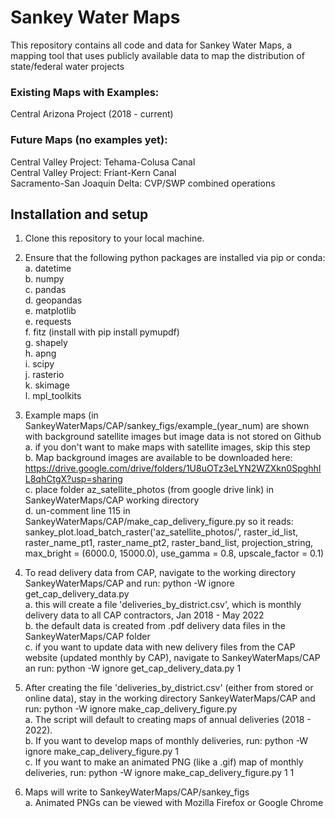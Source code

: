# Sankey Water Maps
This repository contains all code and data for Sankey Water Maps, a mapping tool that uses publicly available data to map the distribution of state/federal water projects  
### Existing Maps with Examples:  
Central Arizona Project (2018 - current)  
### Future Maps (no examples yet):  
Central Valley Project: Tehama-Colusa Canal  
Central Valley Project: Friant-Kern Canal  
Sacramento-San Joaquin Delta: CVP/SWP combined operations  

## Installation and setup  
1. Clone this repository to your local machine.  
2. Ensure that the following python packages are installed via pip or conda:  
    a. datetime  
	b. numpy  
	c. pandas  
	d. geopandas  
	e. matplotlib  
	e. requests  
	f. fitz (install with pip install pymupdf)  
	g. shapely  
	h. apng  
	i. scipy  
	j. rasterio  
	k. skimage  
	l. mpl_toolkits  
	
3. Example maps (in SankeyWaterMaps/CAP/sankey_figs/example_(year_num) are shown with background satellite images but image data is not stored on Github  
	a. if you don't want to make maps with satellite images, skip this step  
	b. Map background images are available to be downloaded here: https://drive.google.com/drive/folders/1U8uOTz3eLYN2WZXkn0SpghhIL8qhCtgX?usp=sharing  
	c. place folder az_satellite_photos (from google drive link) in SankeyWaterMaps/CAP working directory  
	d. un-comment line 115 in SankeyWaterMaps/CAP/make_cap_delivery_figure.py so it reads: sankey_plot.load_batch_raster('az_satellite_photos/', raster_id_list, raster_name_pt1, raster_name_pt2, raster_band_list, projection_string, max_bright = (6000.0, 15000.0), use_gamma = 0.8, upscale_factor = 0.1)  
4. To read delivery data from CAP, navigate to the working directory SankeyWaterMaps/CAP and run: python -W ignore get_cap_delivery_data.py  
	a. this will create a file 'deliveries_by_district.csv', which is monthly delivery data to all CAP contractors, Jan 2018 - May 2022  
	b. the default data is created from .pdf delivery data files in the SankeyWaterMaps/CAP folder  
	c. if you want to update data with new delivery files from the CAP website (updated monthly by CAP), navigate to SankeyWaterMaps/CAP an run: python -W ignore get_cap_delivery_data.py 1  
5. After creating the file 'deliveries_by_district.csv' (either from stored or online data), stay in the working directory SankeyWaterMaps/CAP and run: python -W ignore make_cap_delivery_figure.py  
    a. The script will default to creating maps of annual deliveries (2018 - 2022).  
    b. If you want to develop maps of monthly deliveries, run: python -W ignore make_cap_delivery_figure.py 1  
	c. If you want to make an animated PNG (like a .gif) map of monthly deliveries, run: python -W ignore make_cap_delivery_figure.py 1 1  
	
6. Maps will write to SankeyWaterMaps/CAP/sankey_figs  
	a. Animated PNGs can be viewed with Mozilla Firefox or Google Chrome  